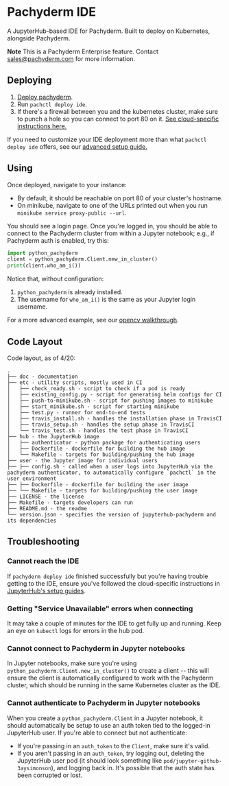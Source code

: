 # Pachyderm IDE

A JupyterHub-based IDE for Pachyderm. Built to deploy on Kubernetes, alongside Pachyderm.

**Note** This is a Pachyderm Enterprise feature. Contact sales@pachyderm.com for more information.

## Deploying

1) [Deploy pachyderm](https://docs.pachyderm.com/latest/getting_started/local_installation/).
2) Run `pachctl deploy ide`.
3) If there's a firewall between you and the kubernetes cluster, make sure to punch a hole so you can connect to port 80 on it. [See cloud-specific instructions here.](https://zero-to-jupyterhub.readthedocs.io/en/latest/create-k8s-cluster.html)

If you need to customize your IDE deployment more than what `pachctl deploy ide` offers, see our [advanced setup guide.](doc/advanced_setup.md)

## Using

Once deployed, navigate to your instance:

- By default, it should be reachable on port 80 of your cluster's hostname.
- On minikube, navigate to one of the URLs printed out when you run `minikube service proxy-public --url`.

You should see a login page. Once you're logged in, you should be able to connect to the Pachyderm cluster from within a Jupyter notebook; e.g., if Pachyderm auth is enabled, try this:

```python
import python_pachyderm
client = python_pachyderm.Client.new_in_cluster()
print(client.who_am_i())
```

Notice that, without configuration:

1) `python_pachyderm` is already installed.
2) The username for `who_am_i()` is the same as your Jupyter login username.

For a more advanced example, see our [opencv walkthrough](doc/opencv.md).

## Code Layout

Code layout, as of 4/20:

```
.
├── doc - documentation
├── etc - utility scripts, mostly used in CI
│   ├── check_ready.sh - script to check if a pod is ready
│   ├── existing_config.py - script for generating helm configs for CI
│   ├── push-to-minikube.sh - script for pushing images to minikube
│   ├── start_minikube.sh - script for starting minikube
│   ├── test.py - runner for end-to-end tests
│   ├── travis_install.sh - handles the installation phase in TravisCI
│   ├── travis_setup.sh - handles the setup phase in TravisCI
│   └── travis_test.sh - handles the test phase in TravisCI
├── hub - the JupyterHub image
│   ├── authenticator - python package for authenticating users
│   ├── Dockerfile - dockerfile for building the hub image
│   └── Makefile - targets for building/pushing the hub image
├── user - the Jupyter image for individual users
├── ├── config.sh - called when a user logs into JupyterHub via the pachyderm authenticator, to automatically configure `pachctl` in the user environment
├── ├── Dockerfile - dockerfile for building the user image
├── └── Makefile - targets for building/pushing the user image
├── LICENSE - the license
├── Makefile - targets developers can run
├── README.md - the readme
└── version.json - specifies the version of jupyterhub-pachyderm and its dependencies
```

## Troubleshooting

### Cannot reach the IDE

If `pachyderm deploy ide` finished successfully but you're having trouble getting to the IDE, ensure you've followed the cloud-specific instructions in [JupyterHub's setup guides](https://zero-to-jupyterhub.readthedocs.io/en/latest/create-k8s-cluster.html).

### Getting "Service Unavailable" errors when connecting

It may take a couple of minutes for the IDE to get fully up and running. Keep an eye on `kubectl` logs for errors in the hub pod.

### Cannot connect to Pachyderm in Jupyter notebooks

In Jupyter notebooks, make sure you're using `python_pachyderm.Client.new_in_cluster()` to create a client -- this will ensure the client is automatically configured to work with the Pachyderm cluster, which should be running in the same Kubernetes cluster as the IDE.

### Cannot authenticate to Pachyderm in Jupyter notebooks

When you create a `python_pachyderm.Client` in a Jupyter notebook, it should automatically be setup to use an auth token tied to the logged-in JupyterHub user. If you're able to connect but not authenticate:

- If you're passing in an `auth_token` to the `Client`, make sure it's valid.
- If you aren't passing in an `auth_token`, try logging out, deleting the JupyterHub user pod (it should look something like `pod/jupyter-github-3aysimonson`), and logging back in. It's possible that the auth state has been corrupted or lost.
